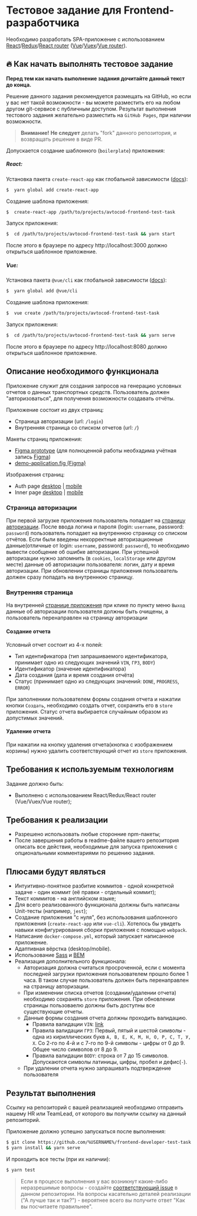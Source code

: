 # Тестовое задание для Frontend-разработчика

Необходимо разработать SPA-приложение с использованием [React][react-docs]/[Redux][redux-docs]/[React router][react-router-docs] ([Vue][vue-docs]/[Vuex][vuex-docs]/[Vue router][vue-router-docs]).

## :fire: Как начать выполнять тестовое задание

**Перед тем как начать выполнение задания дочитайте данный текст до конца.**

Решение данного задания рекомендуется размещать на GitHub, но если у вас нет такой возможности - вы можете разместить его на любом другом git-сервисе с публичным доступом. Результат выполнения тестового задания желательно разместить на `GitHub Pages`, при наличии возможности.

> **Внимание!** **Не следует** делать "fork" данного репозитория, и возвращать решение в виде PR.

Допускается создание шаблонного (`boilerplate`) приложения:
 
 ##### React:
 Установка пакета `create-react-app` как глобальной зависимости ([docs][create-react-app-docs]):
 ```bash
 $  yarn global add create-react-app
 ```
 Создание шаблона приложения:
 ```bash
 $  create-react-app /path/to/projects/avtocod-frontend-test-task
 ```
 Запуск приложения:
 ```bash
 $  cd /path/to/projects/avtocod-frontend-test-task && yarn start
 ```
 После этого в браузере по адресу http://localhost:3000 должно открыться шаблонное приложение.
 
 
 ##### Vue:
 Установка пакета `@vue/cli` как глобальной зависимости ([docs][vue-cli-docs]):
 ```bash
 $  yarn global add @vue/cli
 ```
 Создание шаблона приложения:
 ```bash
 $  vue create /path/to/projects/avtocod-frontend-test-task
 ```
 Запуск приложения:
 ```bash
 $  cd /path/to/projects/avtocod-frontend-test-task && yarn serve
 ```
 После этого в браузере по адресу http://localhost:8080 должно открыться шаблонное приложение.

## Описание необходимого функционала

Приложение служит для создания запросов на генерацию условных отчетов о данных транспортных средств. Пользователь должен "авторизоваться", для получения возможности создавать отчёты.

Приложение состоит из двух страниц:
 - Страница авторизации (url: `/login`)
 - Внутренняя страница со списком отчетов (url: `/`)
 
 Макеты страниц приложения:
 - [Figma prototype][figma-proto-link] (для полноценной работы необхадима учётная запись [Figma][figma-site])
 - [demo-application.fig (Figma)][figma-file]

 Изображения страниц:
 - Auth page [desktop][auth-page-image] | [mobile][auth-page-mobile-image]
 - Inner page [desktop][inner-page-image] | [mobile][inner-page-mobile-image]
 
 ### Страница авторизации
 
 При первой загрузке приложения пользователь попадает на [страницу авторизации][auth-page-image]. После ввода логина и пароля (login: `username`, password: `password`) пользователь попадает на внутреннюю страницу со списком отчётов. Если были введены некорректные авторизационные данные(отличные от login: `username`, password: `password`), то необходимо вывести сообщение об ошибке авторизации.
 При успешной авторизации нужно запомнить (в `cookies`, `localStorage` или другом месте) данные об авторизации пользователя: логин, дату и время авторизации.
 При обновлении страницы приложения пользователь должен сразу попадать на внутреннюю страницу. 
 
 ### Внутренняя страница
 
 На внутренней [странице приложения][inner-page-image] при клике по пункту меню `Выход` данные об авторизации пользователя должны быть очищены, а пользователь перенаправлен на страницу авторизации
 
 #### Создание отчета
 
 Условный отчет состоит из 4-х полей:
  - Тип идентификатора (тип запрашиваемого идентификатора, принимает одно из следующих значений `VIN`, `ГРЗ`, `BODY`)
  - Идентификатор (значение идентификатора)
  - Дата создания (дата и время создания отчёта)
  - Статус (принимает одно из следующих значений: `DONE`, `PROGRESS`, `ERROR`)
  
  При заполнениии пользователем формы создания отчета и нажатии кнопки `Создать`, необходимо создать отчет, сохранить его в `store` приложения. Статус отчета выбирается случайным образом из допустимых значений.

 #### Удаление отчета
 
При нажатии на кнопку удаления отчета(кнопка с изображением корзины) нужно удалить соответствующий отчет из `store` приложения.

## Требования к используемым технологиям

Задание должно быть:

- Выполнено с использованием React/Redux/React router (Vue/Vuex/Vue router);

## Требования к реализации

- Разрешено использовать любые сторонние npm-пакеты;
- После завершения работы в readme-файле вашего репозитория описать все действия, необходимые для запуска приложения с опциональными комментариями по решению задания.

## Плюсами будут являться

- Интуитивно-понятное разбитие коммитов - одной конкретной задаче - один коммит (её правки - отдельный коммит);
- Текст коммитов - на английском языке;
- Для всего реализованного функционала должны быть написаны Unit-тесты (например, `jest`);
- Создание приложения "с нуля", без использования шаблонного приложения (`create-react-app` или `vue-cli`). Хотелось бы увидеть навыки конфигурирования сборки приложения с помощью `webpack`.
- Написание `docker-compose.yml`, который запускает написанное приложение.
- Адаптивная вёрстка (desktop/mobile).
- Использование [Sass][sass-link] и [BEM][bem-link]
- Реализация дополнительного функционала:
  - Авторизация должна считаться просроченной, если с момента последней загрузки приложения пользователем прошло более 1 часа. В таком случае пользователь должен быть перенаправлен на страницу авторизации.
  - При изменении списка отчетов (создании/удалении отчета) необходимо сохранять `store` приложения. При обновлении страницы пользоваелю должны быть доступны все существующие отчеты.
  - Данные формы создания отчета должны проходить валидацию. 
    - Правила валидации `VIN`: [link][vin-validation-wikipedia]
    - Правила валидации `ГРЗ`: Первый, пятый и шестой символы - одна из кириллических букв `А, В, Е, К, М, Н, О, Р, С, Т, У, Х`. Со 2-го по 4-й и с 7-го по 9-й символы - цифры от 0 до 9. Общее число символов от 8 до 9.
    - Правила валидации `BODY`: строка от 7 до 15 символов. Допускаются символы латиницы, цифры, пробел и дефис(`-`).
  - При удалении отчета нужно запрашивать подтверждение пользователя
  
## Результат выполнения

Ссылку на репозиторий с вашей реализацией необходимо отправить нашему HR или TeamLead, от которого вы получили ссылку на данный репозиторий.

Приложение должно успешно запускаться после выполнения:

```bash
$ git clone https://github.com/%USERNAME%/frontend-developer-test-task.git ./test-task && cd $_
$ yarn install && yarn serve
```

И проходить все тесты (при их наличии):

```bash
$ yarn test
```

> Если в процессе выполнения у вас возникнут какие-либо неразрешимые вопросы - создайте [соответствующий issue][link_create_issue] в данном репозитории. На вопросы касательно деталей реализации ("А лучше так и так?") - вероятнее всего вы получите ответ "Как вы посчитаете правильнее".

[figma-proto-link]:https://www.figma.com/file/ZhhPbI0rJnQ5u15tw7bAWn/Demo-application?node-id=0%3A1
[figma-file]:https://github.com/avtocod/frontend-developer-test-task/raw/master/resources/demo-application.fig
[auth-page-image]:https://github.com/avtocod/frontend-developer-test-task/raw/master/resources/auth-page.png
[auth-page-mobile-image]:https://github.com/avtocod/frontend-developer-test-task/raw/master/resources/auth-page-mobile.png
[inner-page-image]:https://github.com/avtocod/frontend-developer-test-task/raw/master/resources/inner-page.png
[inner-page-mobile-image]:https://github.com/avtocod/frontend-developer-test-task/raw/master/resources/inner-page-mobile.png
[link_create_issue]:https://github.com/avtocod/frontend-developer-test-task/issues/new
[vin-validation-wikipedia]:https://ru.wikipedia.org/wiki/%D0%9A%D0%BE%D0%BD%D1%82%D1%80%D0%BE%D0%BB%D1%8C%D0%BD%D0%BE%D0%B5_%D1%87%D0%B8%D1%81%D0%BB%D0%BE#%D0%98%D0%B4%D0%B5%D0%BD%D1%82%D0%B8%D1%84%D0%B8%D0%BA%D0%B0%D1%86%D0%B8%D0%BE%D0%BD%D0%BD%D1%8B%D0%B9_%D0%BD%D0%BE%D0%BC%D0%B5%D1%80_%D1%82%D1%80%D0%B0%D0%BD%D1%81%D0%BF%D0%BE%D1%80%D1%82%D0%BD%D0%BE%D0%B3%D0%BE_%D1%81%D1%80%D0%B5%D0%B4%D1%81%D1%82%D0%B2%D0%B0_(VIN)
[create-react-app-docs]:https://reactjs.org/docs/create-a-new-react-app.html#create-react-app
[vue-cli-docs]:https://cli.vuejs.org/ru/guide/installation.html
[react-router-docs]:https://reacttraining.com/react-router/web/guides/quick-start
[react-docs]:https://ru.reactjs.org/docs/getting-started.html
[redux-docs]:https://redux.js.org/
[vue-docs]:https://ru.vuejs.org/v2/guide/index.html
[vuex-docs]:https://vuex.vuejs.org/ru/
[vue-router-docs]:https://router.vuejs.org/ru/
[figma-site]:https://www.figma.com
[sass-link]:https://sass-lang.com/
[bem-link]:http://getbem.com/

